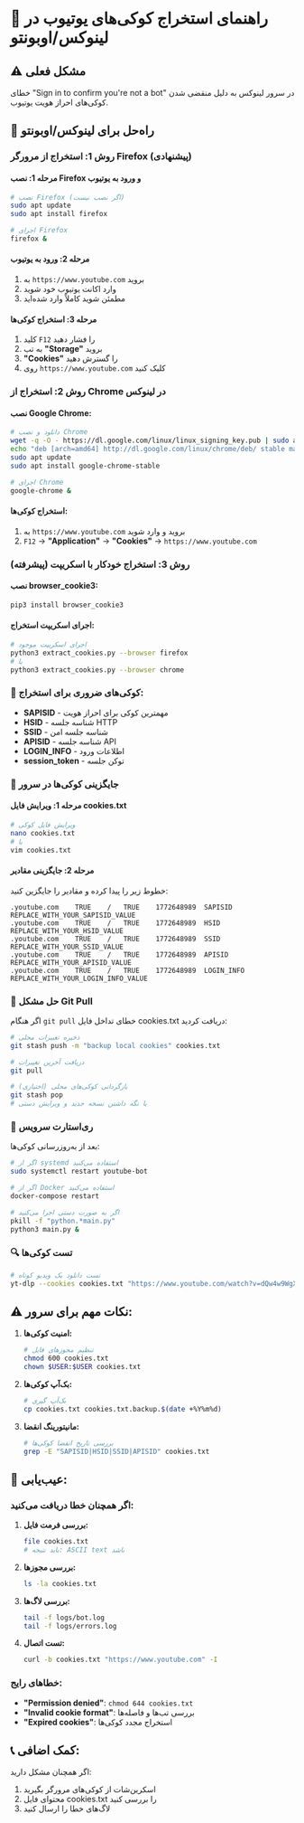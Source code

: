 # 🍪 راهنمای استخراج کوکی‌های یوتیوب در لینوکس/اوبونتو

## ⚠️ مشکل فعلی
خطای "Sign in to confirm you're not a bot" در سرور لینوکس به دلیل منقضی شدن کوکی‌های احراز هویت یوتیوب.

## 🐧 راه‌حل برای لینوکس/اوبونتو

### روش 1: استخراج از مرورگر Firefox (پیشنهادی)

#### مرحله 1: نصب Firefox و ورود به یوتیوب
```bash
# نصب Firefox (اگر نصب نیست)
sudo apt update
sudo apt install firefox

# اجرای Firefox
firefox &
```

#### مرحله 2: ورود به یوتیوب
1. به `https://www.youtube.com` بروید
2. وارد اکانت یوتیوب خود شوید
3. مطمئن شوید کاملاً وارد شده‌اید

#### مرحله 3: استخراج کوکی‌ها
1. کلید `F12` را فشار دهید
2. به تب **"Storage"** بروید
3. **"Cookies"** را گسترش دهید
4. روی `https://www.youtube.com` کلیک کنید

### روش 2: استخراج از Chrome در لینوکس

#### نصب Google Chrome:
```bash
# دانلود و نصب Chrome
wget -q -O - https://dl.google.com/linux/linux_signing_key.pub | sudo apt-key add -
echo "deb [arch=amd64] http://dl.google.com/linux/chrome/deb/ stable main" | sudo tee /etc/apt/sources.list.d/google-chrome.list
sudo apt update
sudo apt install google-chrome-stable

# اجرای Chrome
google-chrome &
```

#### استخراج کوکی‌ها:
1. به `https://www.youtube.com` بروید و وارد شوید
2. `F12` → **"Application"** → **"Cookies"** → `https://www.youtube.com`

### روش 3: استخراج خودکار با اسکریپت (پیشرفته)

#### نصب browser_cookie3:
```bash
pip3 install browser_cookie3
```

#### اجرای اسکریپت استخراج:
```bash
# اجرای اسکریپت موجود
python3 extract_cookies.py --browser firefox
# یا
python3 extract_cookies.py --browser chrome
```

### 🔑 کوکی‌های ضروری برای استخراج:
- **SAPISID** - مهمترین کوکی برای احراز هویت
- **HSID** - شناسه جلسه HTTP
- **SSID** - شناسه جلسه امن  
- **APISID** - شناسه جلسه API
- **LOGIN_INFO** - اطلاعات ورود
- **session_token** - توکن جلسه

### 📝 جایگزینی کوکی‌ها در سرور

#### مرحله 1: ویرایش فایل cookies.txt
```bash
# ویرایش فایل کوکی
nano cookies.txt
# یا
vim cookies.txt
```

#### مرحله 2: جایگزینی مقادیر
خطوط زیر را پیدا کرده و مقادیر را جایگزین کنید:
```
.youtube.com	TRUE	/	TRUE	1772648989	SAPISID	REPLACE_WITH_YOUR_SAPISID_VALUE
.youtube.com	TRUE	/	TRUE	1772648989	HSID	REPLACE_WITH_YOUR_HSID_VALUE
.youtube.com	TRUE	/	TRUE	1772648989	SSID	REPLACE_WITH_YOUR_SSID_VALUE
.youtube.com	TRUE	/	TRUE	1772648989	APISID	REPLACE_WITH_YOUR_APISID_VALUE
.youtube.com	TRUE	/	TRUE	1772648989	LOGIN_INFO	REPLACE_WITH_YOUR_LOGIN_INFO_VALUE
```

### 🔄 حل مشکل Git Pull

اگر هنگام `git pull` خطای تداخل فایل cookies.txt دریافت کردید:

```bash
# ذخیره تغییرات محلی
git stash push -m "backup local cookies" cookies.txt

# دریافت آخرین تغییرات
git pull

# بازگردانی کوکی‌های محلی (اختیاری)
git stash pop
# یا نگه داشتن نسخه جدید و ویرایش دستی
```

### 🚀 ری‌استارت سرویس

بعد از به‌روزرسانی کوکی‌ها:

```bash
# اگر از systemd استفاده می‌کنید
sudo systemctl restart youtube-bot

# اگر از Docker استفاده می‌کنید
docker-compose restart

# اگر به صورت دستی اجرا می‌کنید
pkill -f "python.*main.py"
python3 main.py &
```

### 🔍 تست کوکی‌ها

```bash
# تست دانلود یک ویدیو کوتاه
yt-dlp --cookies cookies.txt "https://www.youtube.com/watch?v=dQw4w9WgXcQ" --simulate
```

## ⚠️ نکات مهم برای سرور:

1. **امنیت کوکی‌ها:**
   ```bash
   # تنظیم مجوزهای فایل
   chmod 600 cookies.txt
   chown $USER:$USER cookies.txt
   ```

2. **بک‌آپ کوکی‌ها:**
   ```bash
   # بک‌آپ گیری
   cp cookies.txt cookies.txt.backup.$(date +%Y%m%d)
   ```

3. **مانیتورینگ انقضا:**
   ```bash
   # بررسی تاریخ انقضا کوکی‌ها
   grep -E "SAPISID|HSID|SSID|APISID" cookies.txt
   ```

## 🔧 عیب‌یابی:

### اگر همچنان خطا دریافت می‌کنید:

1. **بررسی فرمت فایل:**
   ```bash
   file cookies.txt
   # باید نتیجه: ASCII text باشد
   ```

2. **بررسی مجوزها:**
   ```bash
   ls -la cookies.txt
   ```

3. **بررسی لاگ‌ها:**
   ```bash
   tail -f logs/bot.log
   tail -f logs/errors.log
   ```

4. **تست اتصال:**
   ```bash
   curl -b cookies.txt "https://www.youtube.com" -I
   ```

### خطاهای رایج:

- **"Permission denied"**: `chmod 644 cookies.txt`
- **"Invalid cookie format"**: بررسی تب‌ها و فاصله‌ها
- **"Expired cookies"**: استخراج مجدد کوکی‌ها

## 📞 کمک اضافی:

اگر همچنان مشکل دارید:
1. اسکرین‌شات از کوکی‌های مرورگر بگیرید
2. محتوای فایل cookies.txt را بررسی کنید
3. لاگ‌های خطا را ارسال کنید